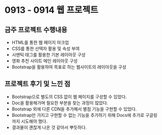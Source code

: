 # 0913 - 0914 웹 프로젝트

## 금주 프로젝트 수행내용

- HTML를 통한 웹 페이지 마크업
- CSS를 통한 선택자 활용 및 속성 부여
- 시맨틱 태그를 활용한 기본 레이아웃 구성
- 영화 추천 사이트 메인 레이아웃 구성
- Bootstrap을 활용하여 목표로 하는 웹사이트의 레이아웃을 구성

## 프로젝트 후기 및 느낀 점

- Bootstrap으로 별도의 CSS 없이 웹 페이지를 구성할 수 있었다.
- Doc을 활용해가며 필요한 부분을 찾는 과정이 많았다.
- Bootstrap 외에 다른 CDN을 추가해서 별점 기능을 구현할 수 있었다.
- Bootstrap만 가지고 구현할 수 없는 기능을 추가하기 위해 Docs에 추가로 구글링까지 시도해야 했다.
- 결과물이 괜찮게 나온 것 같아서 뿌듯하다.